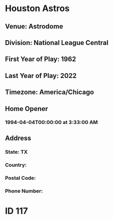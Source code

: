 # Houston Astros
## Venue: Astrodome
## Division: National League Central
## First Year of Play: 1962
## Last Year of Play: 2022
## Timezone: America/Chicago
## Home Opener
### 1994-04-04T00:00:00 at 3:33:00 AM
## Address
### 
### State: TX
### Country: 
### Postal Code: 
### Phone Number: 
# ID 117